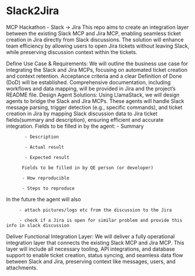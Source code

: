 # Slack2Jira
MCP Hackathon - Slack -> Jira
This repo aims to create an integration layer between the existing Slack MCP and Jira MCP, enabling seamless ticket creation in Jira directly from Slack discussions. The solution will enhance team efficiency by allowing users to open Jira tickets without leaving Slack, while preserving discussion context within the tickets.

Define Use Case & Requirements: We will outline the business use case for integrating the Slack and Jira MCPs, focusing on automated ticket creation and context retention. Acceptance criteria and a clear Definition of Done (DoD) will be established. Comprehensive documentation, including workflows and data mapping, will be provided in Jira and the project’s README file.
Design Agent Solutions: Using LlamaStack, we will design agents to bridge the Slack and Jira MCPs. These agents will handle Slack message parsing, trigger detection (e.g., specific commands), and ticket creation in Jira by mapping Slack discussion data to Jira ticket fields(summary and description), ensuring efficient and accurate integration.
Fields to be filled in by the agent:
          - Summary

           - Description

           - Actual result

           - Expected result

          Fields to be filled in by QE person (or developer)

          - How reproducible

          - Steps to reproduce

In the future the agent will also

         - attach pictures/logs etc from the discussion to the Jira

         - check if a Jira is open for similar problem and provide this info in slack discussion

Deliver Functional Integration Layer: We will deliver a fully operational integration layer that connects the existing Slack MCP and Jira MCP. This layer will include all necessary tooling, API integrations, and database support to enable ticket creation, status syncing, and seamless data flow between Slack and Jira, preserving context like messages, users, and attachments.
